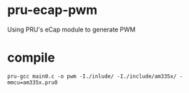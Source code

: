 # pru-ecap-pwm

Using PRU's eCap module to generate PWM

# compile

`pru-gcc main0.c -o pwm -I./inlude/ -I./include/am335x/ -mmcu=am335x.pru0`
